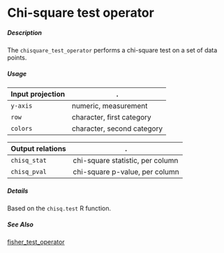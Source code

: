 # Chi-square test operator

##### Description

The `chisquare_test_operator` performs a chi-square test on a set of data points.

##### Usage

Input projection|.
---|---
`y-axis`        | numeric, measurement
`row`           | character, first category
`colors`        | character, second category 

Output relations|.
---|---
`chisq_stat`        | chi-square statistic, per column
`chisq_pval`        | chi-square p-value, per column

##### Details

Based on the `chisq.test` R function.

##### See Also

[fisher_test_operator](https://github.com/tercen/fisher_test_operator)

